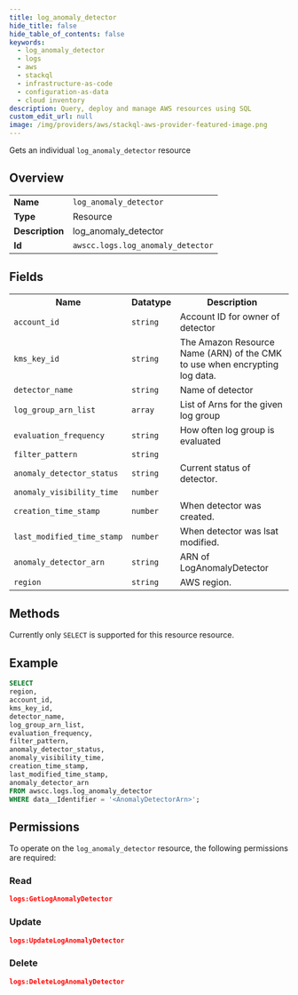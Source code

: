 ```yaml
---
title: log_anomaly_detector
hide_title: false
hide_table_of_contents: false
keywords:
  - log_anomaly_detector
  - logs
  - aws
  - stackql
  - infrastructure-as-code
  - configuration-as-data
  - cloud inventory
description: Query, deploy and manage AWS resources using SQL
custom_edit_url: null
image: /img/providers/aws/stackql-aws-provider-featured-image.png
---
```

Gets an individual <code>log_anomaly_detector</code> resource

## Overview
<table><tbody>
<tr><td><b>Name</b></td><td><code>log_anomaly_detector</code></td></tr>
<tr><td><b>Type</b></td><td>Resource</td></tr>
<tr><td><b>Description</b></td><td>log_anomaly_detector</td></tr>
<tr><td><b>Id</b></td><td><code>awscc.logs.log_anomaly_detector</code></td></tr>
</tbody></table>

## Fields
<table><tbody>
<tr><th>Name</th><th>Datatype</th><th>Description</th></tr>
<tr><td><code>account_id</code></td><td><code>string</code></td><td>Account ID for owner of detector</td></tr>
<tr><td><code>kms_key_id</code></td><td><code>string</code></td><td>The Amazon Resource Name (ARN) of the CMK to use when encrypting log data.</td></tr>
<tr><td><code>detector_name</code></td><td><code>string</code></td><td>Name of detector</td></tr>
<tr><td><code>log_group_arn_list</code></td><td><code>array</code></td><td>List of Arns for the given log group</td></tr>
<tr><td><code>evaluation_frequency</code></td><td><code>string</code></td><td>How often log group is evaluated</td></tr>
<tr><td><code>filter_pattern</code></td><td><code>string</code></td><td></td></tr>
<tr><td><code>anomaly_detector_status</code></td><td><code>string</code></td><td>Current status of detector.</td></tr>
<tr><td><code>anomaly_visibility_time</code></td><td><code>number</code></td><td></td></tr>
<tr><td><code>creation_time_stamp</code></td><td><code>number</code></td><td>When detector was created.</td></tr>
<tr><td><code>last_modified_time_stamp</code></td><td><code>number</code></td><td>When detector was lsat modified.</td></tr>
<tr><td><code>anomaly_detector_arn</code></td><td><code>string</code></td><td>ARN of LogAnomalyDetector</td></tr>
<tr><td><code>region</code></td><td><code>string</code></td><td>AWS region.</td></tr>

</tbody></table>

## Methods
Currently only <code>SELECT</code> is supported for this resource resource.

## Example
```sql
SELECT
region,
account_id,
kms_key_id,
detector_name,
log_group_arn_list,
evaluation_frequency,
filter_pattern,
anomaly_detector_status,
anomaly_visibility_time,
creation_time_stamp,
last_modified_time_stamp,
anomaly_detector_arn
FROM awscc.logs.log_anomaly_detector
WHERE data__Identifier = '<AnomalyDetectorArn>';
```

## Permissions

To operate on the <code>log_anomaly_detector</code> resource, the following permissions are required:

### Read
```json
logs:GetLogAnomalyDetector
```

### Update
```json
logs:UpdateLogAnomalyDetector
```

### Delete
```json
logs:DeleteLogAnomalyDetector
```


